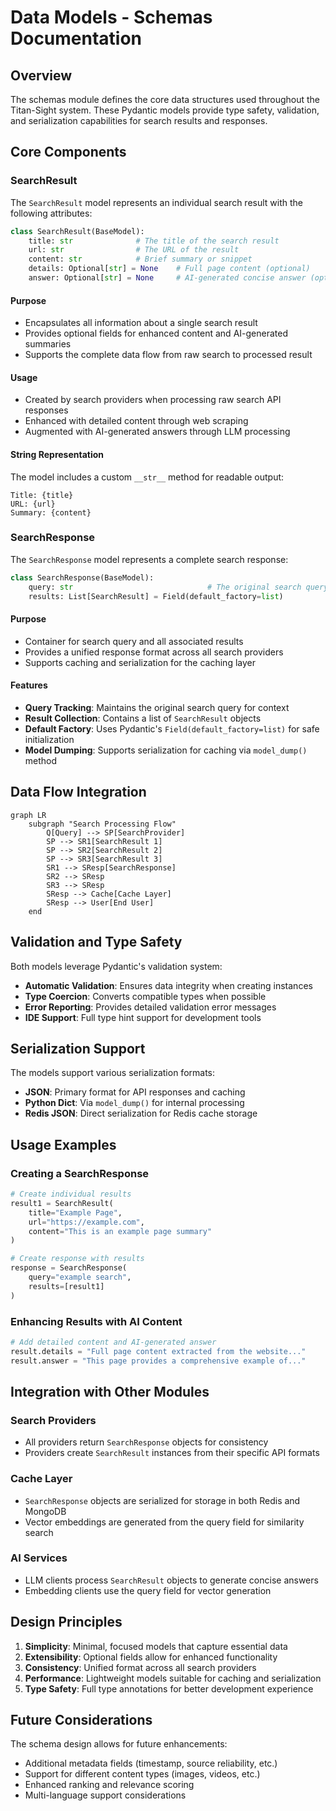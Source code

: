 # Data Models - Schemas Documentation

## Overview

The schemas module defines the core data structures used throughout the Titan-Sight system. These Pydantic models provide type safety, validation, and serialization capabilities for search results and responses.

## Core Components

### SearchResult

The `SearchResult` model represents an individual search result with the following attributes:

```python
class SearchResult(BaseModel):
    title: str              # The title of the search result
    url: str                # The URL of the result
    content: str            # Brief summary or snippet
    details: Optional[str] = None    # Full page content (optional)
    answer: Optional[str] = None     # AI-generated concise answer (optional)
```

#### Purpose
- Encapsulates all information about a single search result
- Provides optional fields for enhanced content and AI-generated summaries
- Supports the complete data flow from raw search to processed result

#### Usage
- Created by search providers when processing raw search API responses
- Enhanced with detailed content through web scraping
- Augmented with AI-generated answers through LLM processing

#### String Representation
The model includes a custom `__str__` method for readable output:
```
Title: {title}
URL: {url}
Summary: {content}
```

### SearchResponse

The `SearchResponse` model represents a complete search response:

```python
class SearchResponse(BaseModel):
    query: str                              # The original search query
    results: List[SearchResult] = Field(default_factory=list)
```

#### Purpose
- Container for search query and all associated results
- Provides a unified response format across all search providers
- Supports caching and serialization for the caching layer

#### Features
- **Query Tracking**: Maintains the original search query for context
- **Result Collection**: Contains a list of `SearchResult` objects
- **Default Factory**: Uses Pydantic's `Field(default_factory=list)` for safe initialization
- **Model Dumping**: Supports serialization for caching via `model_dump()` method

## Data Flow Integration

```mermaid
graph LR
    subgraph "Search Processing Flow"
        Q[Query] --> SP[SearchProvider]
        SP --> SR1[SearchResult 1]
        SP --> SR2[SearchResult 2]
        SP --> SR3[SearchResult 3]
        SR1 --> SResp[SearchResponse]
        SR2 --> SResp
        SR3 --> SResp
        SResp --> Cache[Cache Layer]
        SResp --> User[End User]
    end
```

## Validation and Type Safety

Both models leverage Pydantic's validation system:

- **Automatic Validation**: Ensures data integrity when creating instances
- **Type Coercion**: Converts compatible types when possible
- **Error Reporting**: Provides detailed validation error messages
- **IDE Support**: Full type hint support for development tools

## Serialization Support

The models support various serialization formats:

- **JSON**: Primary format for API responses and caching
- **Python Dict**: Via `model_dump()` for internal processing
- **Redis JSON**: Direct serialization for Redis cache storage

## Usage Examples

### Creating a SearchResponse
```python
# Create individual results
result1 = SearchResult(
    title="Example Page",
    url="https://example.com",
    content="This is an example page summary"
)

# Create response with results
response = SearchResponse(
    query="example search",
    results=[result1]
)
```

### Enhancing Results with AI Content
```python
# Add detailed content and AI-generated answer
result.details = "Full page content extracted from the website..."
result.answer = "This page provides a comprehensive example of..."
```

## Integration with Other Modules

### Search Providers
- All providers return `SearchResponse` objects for consistency
- Providers create `SearchResult` instances from their specific API formats

### Cache Layer
- `SearchResponse` objects are serialized for storage in both Redis and MongoDB
- Vector embeddings are generated from the query field for similarity search

### AI Services
- LLM clients process `SearchResult` objects to generate concise answers
- Embedding clients use the query field for vector generation

## Design Principles

1. **Simplicity**: Minimal, focused models that capture essential data
2. **Extensibility**: Optional fields allow for enhanced functionality
3. **Consistency**: Unified format across all search providers
4. **Performance**: Lightweight models suitable for caching and serialization
5. **Type Safety**: Full type annotations for better development experience

## Future Considerations

The schema design allows for future enhancements:
- Additional metadata fields (timestamp, source reliability, etc.)
- Support for different content types (images, videos, etc.)
- Enhanced ranking and relevance scoring
- Multi-language support considerations